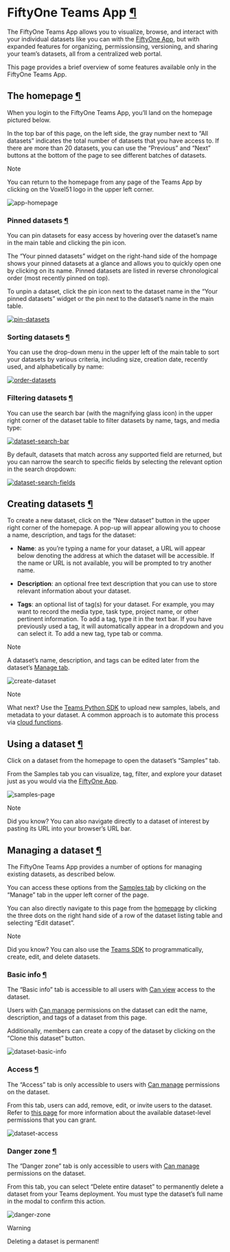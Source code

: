 # FiftyOne Teams App [¶](\#fiftyone-teams-app "Permalink to this headline")

The FiftyOne Teams App allows you to visualize, browse, and interact with your
individual datasets like you can with the [FiftyOne App](../fiftyone_concepts/app.html#fiftyone-app),
but with expanded features for organizing, permissionsing, versioning, and
sharing your team’s datasets, all from a centralized web portal.

This page provides a brief overview of some features available only in the
FiftyOne Teams App.

## The homepage [¶](\#the-homepage "Permalink to this headline")

When you login to the FiftyOne Teams App, you’ll land on the homepage pictured
below.

In the top bar of this page, on the left side, the gray number next to
“All datasets” indicates the total number of datasets that you have access to.
If there are more than 20 datasets, you can use the “Previous” and “Next”
buttons at the bottom of the page to see different batches of datasets.

Note

You can return to the homepage from any page of the Teams App by clicking on
the Voxel51 logo in the upper left corner.

![app-homepage](../_images/homepage.png)

### Pinned datasets [¶](\#pinned-datasets "Permalink to this headline")

You can pin datasets for easy access by hovering over the dataset’s name in
the main table and clicking the pin icon.

The “Your pinned datasets” widget on the right-hand side of the hompage shows
your pinned datasets at a glance and allows you to quickly open one by
clicking on its name. Pinned datasets are listed in reverse chronological order
(most recently pinned on top).

To unpin a dataset, click the pin icon next to the dataset name in the “Your
pinned datasets” widget or the pin next to the dataset’s name in the main
table.

[![pin-datasets](../_images/pinned_datasets.png)](../_images/pinned_datasets.png)

### Sorting datasets [¶](\#sorting-datasets "Permalink to this headline")

You can use the drop-down menu in the upper left of the main table to sort your
datasets by various criteria, including size, creation date, recently used, and
alphabetically by name:

[![order-datasets](../_images/ordering_datasets.png)](../_images/ordering_datasets.png)

### Filtering datasets [¶](\#filtering-datasets "Permalink to this headline")

You can use the search bar (with the magnifying glass icon) in the upper right
corner of the dataset table to filter datasets by name, tags, and media type:

[![dataset-search-bar](../_images/dataset_search_bar.png)](../_images/dataset_search_bar.png)

By default, datasets that match across any supported field are returned, but
you can narrow the search to specific fields by selecting the relevant option
in the search dropdown:

[![dataset-search-fields](../_images/dataset_search_fields.png)](../_images/dataset_search_fields.png)

## Creating datasets [¶](\#creating-datasets "Permalink to this headline")

To create a new dataset, click on the “New dataset” button in the upper right
corner of the homepage. A pop-up will appear allowing you to choose a name,
description, and tags for the dataset:

- **Name**: as you’re typing a name for your dataset, a URL will appear below
denoting the address at which the dataset will be accessible. If the name or
URL is not available, you will be prompted to try another name.

- **Description**: an optional free text description that you can use to store
relevant information about your dataset.

- **Tags**: an optional list of tag(s) for your dataset. For example, you may
want to record the media type, task type, project name, or other pertinent
information. To add a tag, type it in the text bar. If you have previously
used a tag, it will automatically appear in a dropdown and you can select
it. To add a new tag, type tab or comma.


Note

A dataset’s name, description, and tags can be edited later from the
dataset’s [Manage tab](#teams-managing-datasets).

![create-dataset](../_images/create_dataset.png)

Note

What next? Use the [Teams Python SDK](installation.html#teams-python-sdk) to upload new
samples, labels, and metadata to your dataset. A common approach is to
automate this process via [cloud functions](cloud_media.html#teams-cloud-functions).

## Using a dataset [¶](\#using-a-dataset "Permalink to this headline")

Click on a dataset from the homepage to open the dataset’s “Samples” tab.

From the Samples tab you can visualize, tag, filter, and explore your dataset
just as you would via the [FiftyOne App](../fiftyone_concepts/app.html#fiftyone-app).

![samples-page](../_images/samples_page.png)

Note

Did you know? You can also navigate directly to a dataset of interest by
pasting its URL into your browser’s URL bar.

## Managing a dataset [¶](\#managing-a-dataset "Permalink to this headline")

The FiftyOne Teams App provides a number of options for managing existing
datasets, as described below.

You can access these options from the [Samples tab](#teams-using-datasets)
by clicking on the “Manage” tab in the upper left corner of the page.

You can also directly navigate to this page from the
[homepage](#teams-homepage) by clicking the three dots on the
right hand side of a row of the dataset listing table and selecting
“Edit dataset”.

Note

Did you know? You can also use the [Teams SDK](installation.html#teams-python-sdk) to
programmatically, create, edit, and delete datasets.

### Basic info [¶](\#basic-info "Permalink to this headline")

The “Basic info” tab is accessible to all users with
[Can view](roles_and_permissions.html#teams-can-view) access to the dataset.

Users with [Can manage](roles_and_permissions.html#teams-can-manage) permissions on the dataset can
edit the name, description, and tags of a dataset from this page.

Additionally, members can create a copy of the dataset by clicking on the
“Clone this dataset” button.

![dataset-basic-info](../_images/dataset_basic_info.png)

### Access [¶](\#access "Permalink to this headline")

The “Access” tab is only accessible to users with
[Can manage](roles_and_permissions.html#teams-can-manage) permissions on the dataset.

From this tab, users can add, remove, edit, or invite users to the dataset.
Refer to [this page](roles_and_permissions.html#teams-permissions) for more information about the
available dataset-level permissions that you can grant.

![dataset-access](../_images/dataset_access.png)

### Danger zone [¶](\#danger-zone "Permalink to this headline")

The “Danger zone” tab is only accessible to users with
[Can manage](roles_and_permissions.html#teams-can-manage) permissions on the dataset.

From this tab, you can select “Delete entire dataset” to permanently delete a
dataset from your Teams deployment. You must type the dataset’s full name in
the modal to confirm this action.

![danger-zone](../_images/dataset_danger_zone.png)

Warning

Deleting a dataset is permanent!

